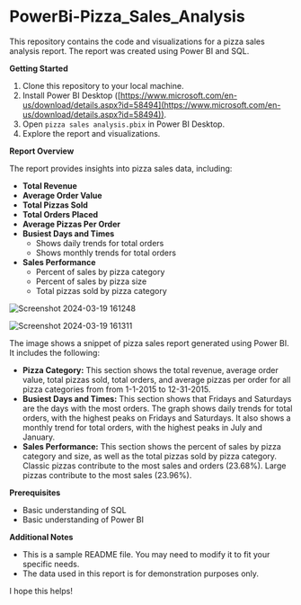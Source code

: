 # PowerBi-Pizza_Sales_Analysis

This repository contains the code and visualizations for a pizza sales analysis report. The report was created using Power BI and SQL.

**Getting Started**

1. Clone this repository to your local machine.
2. Install Power BI Desktop ([https://www.microsoft.com/en-us/download/details.aspx?id=58494](https://www.microsoft.com/en-us/download/details.aspx?id=58494)).
3. Open `pizza sales analysis.pbix` in Power BI Desktop.
4. Explore the report and visualizations.

**Report Overview**

The report provides insights into pizza sales data, including:

* **Total Revenue**
* **Average Order Value**
* **Total Pizzas Sold**
* **Total Orders Placed**
* **Average Pizzas Per Order**
* **Busiest Days and Times**
    * Shows daily trends for total orders 
    * Shows monthly trends for total orders
* **Sales Performance**
    * Percent of sales by pizza category
    * Percent of sales by pizza size
    * Total pizzas sold by pizza category


![Screenshot 2024-03-19 161248](https://github.com/princeyadav7/PowerBi-Pizza_Sales_Analysis/assets/133991180/c62735f1-6490-423d-a037-aa6ddf19e3bc)

![Screenshot 2024-03-19 161311](https://github.com/princeyadav7/PowerBi-Pizza_Sales_Analysis/assets/133991180/06705e12-7b6d-40b1-9762-3a4e23fd9702)


The image shows a snippet of pizza sales report generated  using Power BI. It includes the following:

* **Pizza Category:** This section shows the total revenue, average order value, total pizzas sold, total orders, and average pizzas per order for all pizza categories from  from 1-1-2015 to 12-31-2015.
* **Busiest Days and Times:** This section  shows that Fridays and Saturdays are the days with the most orders. The graph shows daily trends for total orders, with the highest peaks on Fridays and Saturdays. It also shows a monthly trend for total orders, with the highest peaks in July and January.
* **Sales Performance:** This section shows the percent of sales by pizza category and size,  as well as the total pizzas sold by pizza category. Classic pizzas contribute to the most sales and orders (23.68%). Large pizzas contribute to the most sales (23.96%). 


**Prerequisites**

* Basic understanding of SQL
* Basic understanding of Power BI


**Additional Notes**

* This is a sample README file. You may need to modify it to fit your specific needs.
* The data used in this report is for demonstration purposes only.

I hope this helps!
